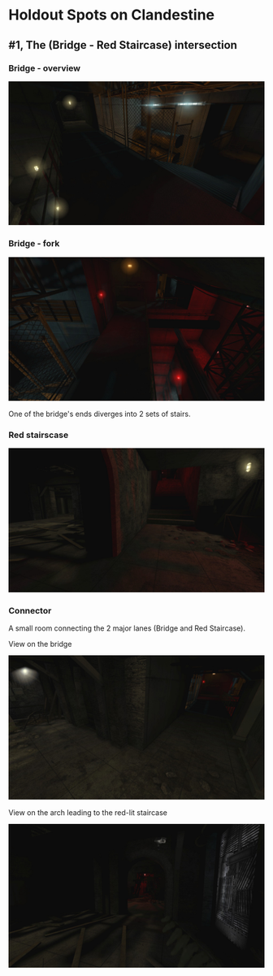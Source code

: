 # Holdout Spots on Clandestine

## #1, The (Bridge - Red Staircase) intersection

### Bridge - overview

![Overview](img/KF-Clandestine/01-01_bridge_overview.jpg "")

### Bridge - fork

![Overview](img/KF-Clandestine/01-02_bridge_2-sets-of-stairs.jpg "")

One of the bridge's ends diverges into 2 sets of stairs.

### Red stairscase

![Overview](img/KF-Clandestine/01-03_arch_red-stairs.jpg "")

### Connector

A small room connecting the 2 major lanes (Bridge and Red Staircase).

View on the bridge

![Overview](img/KF-Clandestine/01-04_connector_view-on-the-bridge.jpg "")

View on the arch leading to the red-lit staircase

![Overview](img/KF-Clandestine/01-05_connector_view-on-the-rs-arch.jpg "")

